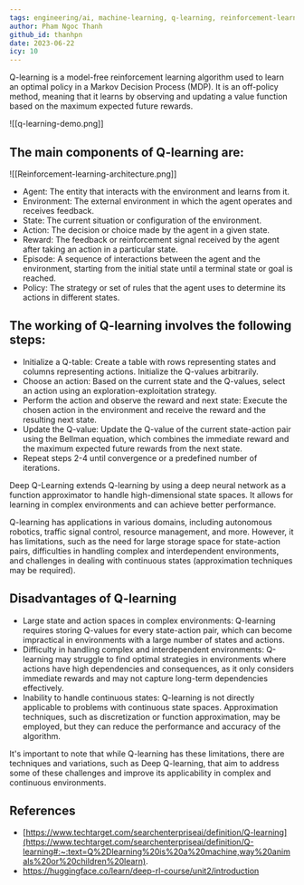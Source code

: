 ```yaml
---
tags: engineering/ai, machine-learning, q-learning, reinforcement-learning, deep-q-learning
author: Pham Ngoc Thanh
github_id: thanhpn
date: 2023-06-22
icy: 10
---
```


Q-learning is a model-free reinforcement learning algorithm used to learn an optimal policy in a Markov Decision Process (MDP). It is an off-policy method, meaning that it learns by observing and updating a value function based on the maximum expected future rewards.

![[q-learning-demo.png]]

## The main components of Q-learning are:
![[Reinforcement-learning-architecture.png]]
- Agent: The entity that interacts with the environment and learns from it.
- Environment: The external environment in which the agent operates and receives feedback.
- State: The current situation or configuration of the environment.
- Action: The decision or choice made by the agent in a given state.
- Reward: The feedback or reinforcement signal received by the agent after taking an action in a particular state.
- Episode: A sequence of interactions between the agent and the environment, starting from the initial state until a terminal state or goal is reached.
- Policy: The strategy or set of rules that the agent uses to determine its actions in different states.

## The working of Q-learning involves the following steps:

- Initialize a Q-table: Create a table with rows representing states and columns representing actions. Initialize the Q-values arbitrarily.
- Choose an action: Based on the current state and the Q-values, select an action using an exploration-exploitation strategy.
- Perform the action and observe the reward and next state: Execute the chosen action in the environment and receive the reward and the resulting next state.
- Update the Q-value: Update the Q-value of the current state-action pair using the Bellman equation, which combines the immediate reward and the maximum expected future rewards from the next state.
- Repeat steps 2-4 until convergence or a predefined number of iterations.

Deep Q-Learning extends Q-learning by using a deep neural network as a function approximator to handle high-dimensional state spaces. It allows for learning in complex environments and can achieve better performance.

Q-learning has applications in various domains, including autonomous robotics, traffic signal control, resource management, and more. However, it has limitations, such as the need for large storage space for state-action pairs, difficulties in handling complex and interdependent environments, and challenges in dealing with continuous states (approximation techniques may be required).

## **Disadvantages of Q-learning**

- Large state and action spaces in complex environments: Q-learning requires storing Q-values for every state-action pair, which can become impractical in environments with a large number of states and actions.
- Difficulty in handling complex and interdependent environments: Q-learning may struggle to find optimal strategies in environments where actions have high dependencies and consequences, as it only considers immediate rewards and may not capture long-term dependencies effectively.
- Inability to handle continuous states: Q-learning is not directly applicable to problems with continuous state spaces. Approximation techniques, such as discretization or function approximation, may be employed, but they can reduce the performance and accuracy of the algorithm.

It's important to note that while Q-learning has these limitations, there are techniques and variations, such as Deep Q-learning, that aim to address some of these challenges and improve its applicability in complex and continuous environments.

## References

- [https://www.techtarget.com/searchenterpriseai/definition/Q-learning](https://www.techtarget.com/searchenterpriseai/definition/Q-learning#:~:text=Q%2Dlearning%20is%20a%20machine,way%20animals%20or%20children%20learn).
- https://huggingface.co/learn/deep-rl-course/unit2/introduction